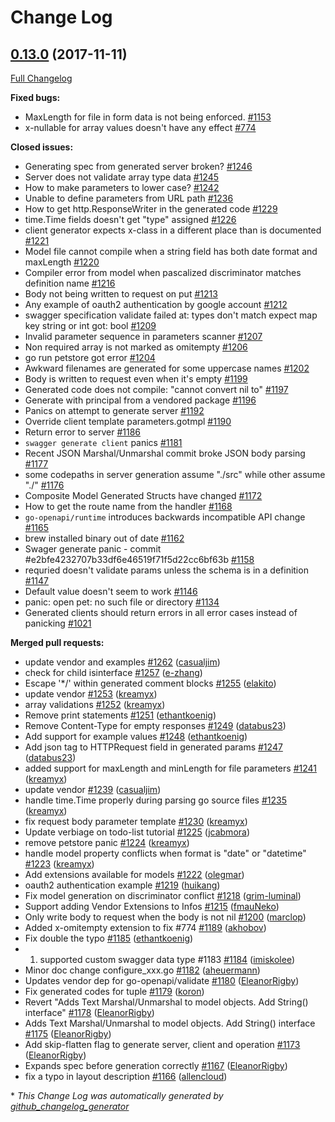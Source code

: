# Change Log

## [0.13.0](https://github.com/cloudentity/go-swagger/tree/0.13.0) (2017-11-11)
[Full Changelog](https://github.com/cloudentity/go-swagger/compare/0.12.0...0.13.0)

**Fixed bugs:**

- MaxLength for file in form data is not being enforced. [\#1153](https://github.com/cloudentity/go-swagger/issues/1153)
- x-nullable for array values doesn't have any effect [\#774](https://github.com/cloudentity/go-swagger/issues/774)

**Closed issues:**

- Generating spec from generated server broken? [\#1246](https://github.com/cloudentity/go-swagger/issues/1246)
- Server does not validate array type data [\#1245](https://github.com/cloudentity/go-swagger/issues/1245)
- How to make parameters to lower case?  [\#1242](https://github.com/cloudentity/go-swagger/issues/1242)
- Unable to define parameters from URL path [\#1236](https://github.com/cloudentity/go-swagger/issues/1236)
- How to get http.ResponseWriter in the generated code [\#1229](https://github.com/cloudentity/go-swagger/issues/1229)
- time.Time fields doesn't get "type" assigned  [\#1226](https://github.com/cloudentity/go-swagger/issues/1226)
- client generator expects x-class in a different place than is documented [\#1221](https://github.com/cloudentity/go-swagger/issues/1221)
- Model file cannot compile when a string field has both date format and maxLength [\#1220](https://github.com/cloudentity/go-swagger/issues/1220)
- Compiler error from model when pascalized discriminator matches definition name [\#1216](https://github.com/cloudentity/go-swagger/issues/1216)
- Body not being written to request on put [\#1213](https://github.com/cloudentity/go-swagger/issues/1213)
- Any example of oauth2 authentication by google account [\#1212](https://github.com/cloudentity/go-swagger/issues/1212)
- swagger specification validate failed at:  types don't match expect map key string or int got: bool [\#1209](https://github.com/cloudentity/go-swagger/issues/1209)
- Invalid parameter sequence in parameters scanner [\#1207](https://github.com/cloudentity/go-swagger/issues/1207)
- Non required array is not marked as omitempty [\#1206](https://github.com/cloudentity/go-swagger/issues/1206)
- go run petstore got error [\#1204](https://github.com/cloudentity/go-swagger/issues/1204)
- Awkward filenames are generated for some uppercase names [\#1202](https://github.com/cloudentity/go-swagger/issues/1202)
- Body is written to request even when it's empty [\#1199](https://github.com/cloudentity/go-swagger/issues/1199)
- Generated code does not compile: "cannot convert nil to" [\#1197](https://github.com/cloudentity/go-swagger/issues/1197)
- Generate with principal from a vendored package [\#1196](https://github.com/cloudentity/go-swagger/issues/1196)
- Panics on attempt to generate server [\#1192](https://github.com/cloudentity/go-swagger/issues/1192)
- Override client template parameters.gotmpl [\#1190](https://github.com/cloudentity/go-swagger/issues/1190)
- Return error to server [\#1186](https://github.com/cloudentity/go-swagger/issues/1186)
- `swagger generate client` panics [\#1181](https://github.com/cloudentity/go-swagger/issues/1181)
- Recent JSON Marshal/Unmarshal commit broke JSON body parsing [\#1177](https://github.com/cloudentity/go-swagger/issues/1177)
- some codepaths in server generation assume "./src" while other assume "./"  [\#1176](https://github.com/cloudentity/go-swagger/issues/1176)
- Composite Model Generated Structs have changed [\#1172](https://github.com/cloudentity/go-swagger/issues/1172)
- How to get the route name from the handler [\#1168](https://github.com/cloudentity/go-swagger/issues/1168)
- `go-openapi/runtime` introduces backwards incompatible API change [\#1165](https://github.com/cloudentity/go-swagger/issues/1165)
- brew installed binary out of date [\#1162](https://github.com/cloudentity/go-swagger/issues/1162)
- Swager generate panic - commit \#e2bfe4232707b33df6e46519f71f5d22cc6bf63b [\#1158](https://github.com/cloudentity/go-swagger/issues/1158)
- requried doesn't validate params unless the schema is in a definition [\#1147](https://github.com/cloudentity/go-swagger/issues/1147)
- Default value doesn't seem to work [\#1146](https://github.com/cloudentity/go-swagger/issues/1146)
- panic: open pet: no such file or directory [\#1134](https://github.com/cloudentity/go-swagger/issues/1134)
- Generated clients should return errors in all error cases instead of panicking [\#1021](https://github.com/cloudentity/go-swagger/issues/1021)

**Merged pull requests:**

- update vendor and examples [\#1262](https://github.com/cloudentity/go-swagger/pull/1262) ([casualjim](https://github.com/casualjim))
- check for child isinterface [\#1257](https://github.com/cloudentity/go-swagger/pull/1257) ([e-zhang](https://github.com/e-zhang))
- Escape '\*/' within generated comment blocks [\#1255](https://github.com/cloudentity/go-swagger/pull/1255) ([elakito](https://github.com/elakito))
- update vendor [\#1253](https://github.com/cloudentity/go-swagger/pull/1253) ([kreamyx](https://github.com/kreamyx))
- array validations [\#1252](https://github.com/cloudentity/go-swagger/pull/1252) ([kreamyx](https://github.com/kreamyx))
- Remove print statements [\#1251](https://github.com/cloudentity/go-swagger/pull/1251) ([ethantkoenig](https://github.com/ethantkoenig))
- Remove Content-Type for empty responses [\#1249](https://github.com/cloudentity/go-swagger/pull/1249) ([databus23](https://github.com/databus23))
- Add support for example values [\#1248](https://github.com/cloudentity/go-swagger/pull/1248) ([ethantkoenig](https://github.com/ethantkoenig))
- Add json tag to HTTPRequest field in generated params [\#1247](https://github.com/cloudentity/go-swagger/pull/1247) ([databus23](https://github.com/databus23))
- added support for maxLength and minLength for file parameters [\#1241](https://github.com/cloudentity/go-swagger/pull/1241) ([kreamyx](https://github.com/kreamyx))
- update vendor [\#1239](https://github.com/cloudentity/go-swagger/pull/1239) ([casualjim](https://github.com/casualjim))
- handle time.Time properly during parsing go source files [\#1235](https://github.com/cloudentity/go-swagger/pull/1235) ([kreamyx](https://github.com/kreamyx))
- fix request body parameter template [\#1230](https://github.com/cloudentity/go-swagger/pull/1230) ([kreamyx](https://github.com/kreamyx))
- Update verbiage on todo-list tutorial [\#1225](https://github.com/cloudentity/go-swagger/pull/1225) ([jcabmora](https://github.com/jcabmora))
- remove petstore panic [\#1224](https://github.com/cloudentity/go-swagger/pull/1224) ([kreamyx](https://github.com/kreamyx))
- handle model property conflicts when format is "date" or "datetime" [\#1223](https://github.com/cloudentity/go-swagger/pull/1223) ([kreamyx](https://github.com/kreamyx))
- Add extensions available for models [\#1222](https://github.com/cloudentity/go-swagger/pull/1222) ([olegmar](https://github.com/olegmar))
- oauth2 authentication example [\#1219](https://github.com/cloudentity/go-swagger/pull/1219) ([huikang](https://github.com/huikang))
- Fix model generation on discriminator conflict [\#1218](https://github.com/cloudentity/go-swagger/pull/1218) ([grim-luminal](https://github.com/grim-luminal))
- Support adding Vendor Extensions to Infos [\#1215](https://github.com/cloudentity/go-swagger/pull/1215) ([fmauNeko](https://github.com/fmauNeko))
- Only write body to request when the body is not nil [\#1200](https://github.com/cloudentity/go-swagger/pull/1200) ([marclop](https://github.com/marclop))
- Added x-omitempty extension to fix \#774 [\#1189](https://github.com/cloudentity/go-swagger/pull/1189) ([akhobov](https://github.com/akhobov))
- Fix double the typo [\#1185](https://github.com/cloudentity/go-swagger/pull/1185) ([ethantkoenig](https://github.com/ethantkoenig))
- 1. supported custom swagger data type \#1183 [\#1184](https://github.com/cloudentity/go-swagger/pull/1184) ([imiskolee](https://github.com/imiskolee))
- Minor doc change configure\_xxx.go [\#1182](https://github.com/cloudentity/go-swagger/pull/1182) ([aheuermann](https://github.com/aheuermann))
- Updates vendor dep for go-openapi/validate [\#1180](https://github.com/cloudentity/go-swagger/pull/1180) ([EleanorRigby](https://github.com/EleanorRigby))
- Fix generated codes for tuple [\#1179](https://github.com/cloudentity/go-swagger/pull/1179) ([koron](https://github.com/koron))
- Revert "Adds Text Marshal/Unmarshal to model objects. Add String\(\) interface" [\#1178](https://github.com/cloudentity/go-swagger/pull/1178) ([EleanorRigby](https://github.com/EleanorRigby))
- Adds Text Marshal/Unmarshal to model objects. Add String\(\) interface [\#1175](https://github.com/cloudentity/go-swagger/pull/1175) ([EleanorRigby](https://github.com/EleanorRigby))
- Add skip-flatten flag to generate server, client and operation [\#1173](https://github.com/cloudentity/go-swagger/pull/1173) ([EleanorRigby](https://github.com/EleanorRigby))
- Expands spec before generation correctly [\#1167](https://github.com/cloudentity/go-swagger/pull/1167) ([EleanorRigby](https://github.com/EleanorRigby))
- fix a typo in layout description [\#1166](https://github.com/cloudentity/go-swagger/pull/1166) ([allencloud](https://github.com/allencloud))

\* *This Change Log was automatically generated by [github_changelog_generator](https://github.com/skywinder/Github-Changelog-Generator)*